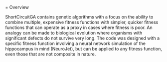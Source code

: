 = Overview

ShortCircuitGA contains genetic algorithms with a focus on the ability to combine multiple, expensive fitness functions with simpler, quicker fitness functions that can operate as a proxy in cases where fitness is poor.
An analogy can be made to biological evolution where organisms with significant defects do not survive very long. The code was designed with a specific fitness function involving a neural network simulation of the
hippocampus in mind (NeuroJet), but can be applied to any fitness function, even those that are not composite in nature.